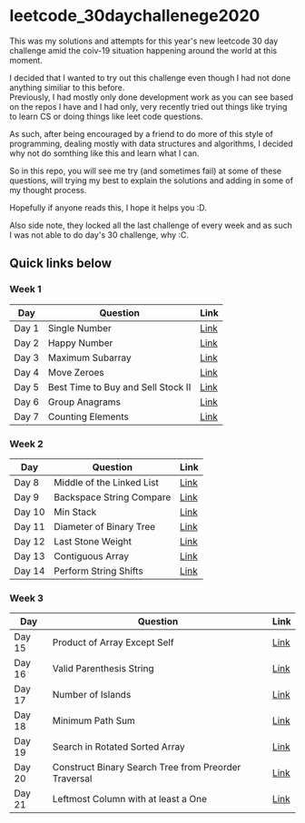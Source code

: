 # leetcode_30daychallenege2020

This was my solutions and attempts for this year's new leetcode 30 day challenge amid the coiv-19 situation happening around the world at this moment.  

I decided that I wanted to try out this challenge even though I had not done anything similiar to this before.  
Previously, I had mostly only done development work as you can see based on the repos I have and I had only, very recently tried out things like trying to learn CS or doing things like leet code questions.  

As such, after being encouraged by a friend to do more of this style of programming, dealing mostly with data structures and algorithms, I decided why not do somthing like this and learn what I can.  

So in this repo, you will see me try (and sometimes fail) at some of these questions, will trying my best to explain the solutions and adding in some of my thought process.  

Hopefully if anyone reads this, I hope it helps you :D.  

Also side note, they locked all the last challenge of every week and as such I was not able to do day's 30 challenge, why :C.  

## Quick links below

### Week 1
| Day   | Question | Link |
| ----- | -------- | ---- |
| Day 1 |Single Number | [Link](wk1/d1.md)|
| Day 2 | Happy Number| [Link](wk1/d2.md)|
| Day 3 | Maximum Subarray| [Link](wk1/d3.md)|
| Day 4 | Move Zeroes| [Link](wk1/d4.md)|
| Day 5 | Best Time to Buy and Sell Stock II| [Link](wk1/d5.md)|
| Day 6 | Group Anagrams| [Link](wk1/d6.md)|
| Day 7 | Counting Elements| [Link](wk1/d7.md)|

### Week 2

| Day   | Question | Link |
| ----- | -------- | ---- |
| Day 8 | Middle of the Linked List| [Link](wk1/d8.md)|
| Day 9 | Backspace String Compare| [Link](wk1/d9.md)|
| Day 10 | Min Stack| [Link](wk1/d10.md)|
| Day 11 | Diameter of Binary Tree| [Link](wk1/d11.md)|
| Day 12 | Last Stone Weight| [Link](wk1/d12.md)|
| Day 13 | Contiguous Array| [Link](wk1/d13.md)|
| Day 14 | Perform String Shifts| [Link](wk1/d14.md)|

### Week 3

| Day   | Question | Link |
| ----- | -------- | ---- |
| Day 15 | Product of Array Except Self| [Link](wk1/d15.md)|
| Day 16 | Valid Parenthesis String| [Link](wk1/d16.md)|
| Day 17 | Number of Islands| [Link](wk1/d17.md)|
| Day 18 | Minimum Path Sum| [Link](wk1/d18.md)|
| Day 19 | Search in Rotated Sorted Array| [Link](wk1/d19.md)|
| Day 20 | Construct Binary Search Tree from Preorder Traversal| [Link](wk1/d20.md)|
| Day 21 | Leftmost Column with at least a One| [Link](wk1/d21.md)|
